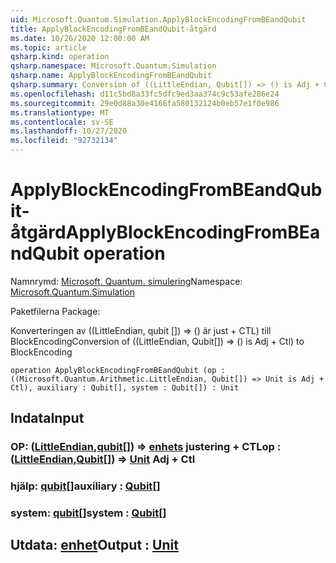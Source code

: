 ```yaml
---
uid: Microsoft.Quantum.Simulation.ApplyBlockEncodingFromBEandQubit
title: ApplyBlockEncodingFromBEandQubit-åtgärd
ms.date: 10/26/2020 12:00:00 AM
ms.topic: article
qsharp.kind: operation
qsharp.namespace: Microsoft.Quantum.Simulation
qsharp.name: ApplyBlockEncodingFromBEandQubit
qsharp.summary: Conversion of ((LittleEndian, Qubit[]) => () is Adj + Ctl) to BlockEncoding
ms.openlocfilehash: d11c5bd8a33fc5dfc9ed3aa374c9c53afe286e24
ms.sourcegitcommit: 29e0d88a30e4166fa580132124b0eb57e1f0e986
ms.translationtype: MT
ms.contentlocale: sv-SE
ms.lasthandoff: 10/27/2020
ms.locfileid: "92732134"
---
```

# <a name="applyblockencodingfrombeandqubit-operation"></a><span data-ttu-id="13e87-102">ApplyBlockEncodingFromBEandQubit-åtgärd</span><span class="sxs-lookup"><span data-stu-id="13e87-102">ApplyBlockEncodingFromBEandQubit operation</span></span>

<span data-ttu-id="13e87-103">Namnrymd: [Microsoft. Quantum. simulering](xref:Microsoft.Quantum.Simulation)</span><span class="sxs-lookup"><span data-stu-id="13e87-103">Namespace: [Microsoft.Quantum.Simulation](xref:Microsoft.Quantum.Simulation)</span></span>

<span data-ttu-id="13e87-104">Paketfilerna [](https://nuget.org/packages/)</span><span class="sxs-lookup"><span data-stu-id="13e87-104">Package: [](https://nuget.org/packages/)</span></span>


<span data-ttu-id="13e87-105">Konverteringen av ((LittleEndian, qubit []) => () är just + CTL) till BlockEncoding</span><span class="sxs-lookup"><span data-stu-id="13e87-105">Conversion of ((LittleEndian, Qubit[]) => () is Adj + Ctl) to BlockEncoding</span></span>

```qsharp
operation ApplyBlockEncodingFromBEandQubit (op : ((Microsoft.Quantum.Arithmetic.LittleEndian, Qubit[]) => Unit is Adj + Ctl), auxiliary : Qubit[], system : Qubit[]) : Unit
```


## <a name="input"></a><span data-ttu-id="13e87-106">Indata</span><span class="sxs-lookup"><span data-stu-id="13e87-106">Input</span></span>

### <a name="op--littleendianqubit--unit-adj--ctl"></a><span data-ttu-id="13e87-107">OP: ([LittleEndian](xref:Microsoft.Quantum.Arithmetic.LittleEndian),[qubit](xref:microsoft.quantum.lang-ref.qubit)[]) => [enhets](xref:microsoft.quantum.lang-ref.unit) justering + CTL</span><span class="sxs-lookup"><span data-stu-id="13e87-107">op : ([LittleEndian](xref:Microsoft.Quantum.Arithmetic.LittleEndian),[Qubit](xref:microsoft.quantum.lang-ref.qubit)[]) => [Unit](xref:microsoft.quantum.lang-ref.unit) Adj + Ctl</span></span>




### <a name="auxiliary--qubit"></a><span data-ttu-id="13e87-108">hjälp: [qubit](xref:microsoft.quantum.lang-ref.qubit)[]</span><span class="sxs-lookup"><span data-stu-id="13e87-108">auxiliary : [Qubit](xref:microsoft.quantum.lang-ref.qubit)[]</span></span>




### <a name="system--qubit"></a><span data-ttu-id="13e87-109">system: [qubit](xref:microsoft.quantum.lang-ref.qubit)[]</span><span class="sxs-lookup"><span data-stu-id="13e87-109">system : [Qubit](xref:microsoft.quantum.lang-ref.qubit)[]</span></span>





## <a name="output--unit"></a><span data-ttu-id="13e87-110">Utdata: [enhet](xref:microsoft.quantum.lang-ref.unit)</span><span class="sxs-lookup"><span data-stu-id="13e87-110">Output : [Unit](xref:microsoft.quantum.lang-ref.unit)</span></span>


